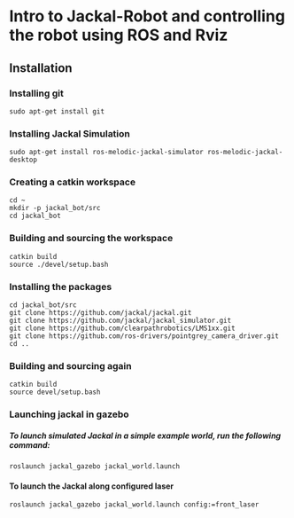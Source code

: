 # Intro to Jackal-Robot and controlling the robot using ROS and Rviz
## Installation
### Installing git 
```
sudo apt-get install git
```
### Installing Jackal Simulation
```
sudo apt-get install ros-melodic-jackal-simulator ros-melodic-jackal-desktop
```
### Creating a catkin workspace
```
cd ~
mkdir -p jackal_bot/src
cd jackal_bot
```
### Building and sourcing  the workspace
```
catkin build
source ./devel/setup.bash
```
### Installing the packages
```
cd jackal_bot/src
git clone https://github.com/jackal/jackal.git
git clone https://github.com/jackal/jackal_simulator.git
git clone https://github.com/clearpathrobotics/LMS1xx.git
git clone https://github.com/ros-drivers/pointgrey_camera_driver.git
cd ..
```
### Building  and sourcing again 
```
catkin build
source devel/setup.bash
```
### Launching jackal in gazebo
##### To launch simulated Jackal in a simple example world, run the following command:
```
roslaunch jackal_gazebo jackal_world.launch
```
#### To launch the Jackal along configured laser
```
roslaunch jackal_gazebo jackal_world.launch config:=front_laser
```





